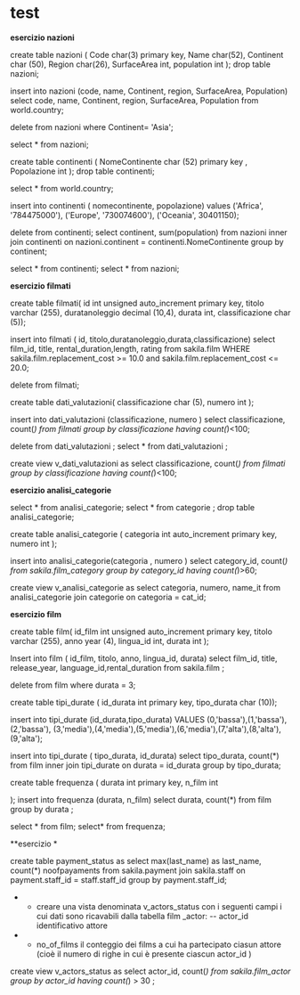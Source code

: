 # test

**esercizio nazioni**

create table nazioni (
Code char(3) primary key,
Name char(52),
Continent char (50),
Region char(26),
SurfaceArea int,
population int
);
drop table nazioni;

insert into nazioni (code, name, Continent, region, SurfaceArea, Population)
select code, name, Continent, region, SurfaceArea, Population from world.country;

delete from nazioni where Continent= 'Asia';

select * from nazioni;

create table continenti (
NomeContinente char (52)  primary key ,
Popolazione int
);
drop table continenti;

select * from world.country;

insert into continenti (  nomecontinente, popolazione)
values ('Africa', '784475000'), ('Europe', '730074600'), ('Oceania', 30401150);

delete from continenti;
select continent, sum(population)
from  nazioni inner join continenti on nazioni.continent = continenti.NomeContinente
group by continent;

select * from continenti;
select * from nazioni;

**esercizio filmati** 

create table filmati(
id int unsigned auto_increment primary key,
titolo varchar (255),
duratanoleggio decimal (10,4),
durata int,
classificazione char (5));

insert into filmati ( id, titolo,duratanoleggio,durata,classificazione)
select film_id, title, rental_duration,length, rating
from sakila.film
WHERE sakila.film.replacement_cost >= 10.0 and sakila.film.replacement_cost <= 20.0;

delete from filmati;

create table dati_valutazioni(
classificazione char (5),
numero int
);

insert into dati_valutazioni (classificazione, numero )
select  classificazione, count(*)
from filmati
group by classificazione
having count(*)<100;

delete from dati_valutazioni ;
select * from dati_valutazioni ;

create view v_dati_valutazioni as
select  classificazione, count(*)
from filmati
group by classificazione
having count(*)<100;

**esercizio analisi_categorie** 

select * from analisi_categorie;
select * from categorie ;
drop table analisi_categorie;

create table analisi_categorie (
categoria int auto_increment primary key,
numero int
);

insert into analisi_categorie(categoria , numero )
select  category_id, count(*)
from sakila.film_category
group by  category_id
having count(*)>60;

create view v_analisi_categorie as
select categoria, numero, name_it
from analisi_categorie join categorie on categoria = cat_id;

**esercizio film** 

create  table  film(
id_film int unsigned auto_increment primary key,
titolo  varchar (255),
anno year (4),
lingua_id int,
durata int
);

Insert into film ( id_film, titolo, anno, lingua_id, durata)
select film_id, title, release_year, language_id,rental_duration from sakila.film ;

delete from film where durata = 3;

create table tipi_durate (
id_durata int primary key,
tipo_durata char (10));

insert into tipi_durate (id_durata,tipo_durata) VALUES (0,'bassa'),(1,'bassa'),(2,'bassa'), (3,'media'),(4,'media'),(5,'media'),(6,'media'),(7,'alta'),(8,'alta'),(9,'alta');

insert into tipi_durate ( tipo_durata, id_durata)
select tipo_durata, count(*)
from film inner join tipi_durate on durata = id_durata group by tipo_durata;

create  table frequenza (
durata int primary key,
n_film int

);
insert into frequenza (durata, n_film)
select durata, count(*)
from film
group by durata ;

select * from film;
select* from frequenza;

**esercizio * 

create table payment_status as
select max(last_name) as last_name, count(*) noofpayaments from sakila.payment
join sakila.staff on payment.staff_id = staff.staff_id
group by payment.staff_id;

- - creare una vista denominata v_actors_status con i seguenti campi i cui dati sono ricavabili dalla tabella film _actor:
-- actor_id identificativo attore
- - no_of_films il conteggio dei films a cui ha partecipato ciasun attore (cioè il numero di righe in cui è presente ciascun actor_id )

create view v_actors_status  as
select actor_id, count(*) from sakila.film_actor
group by actor_id
having count(*) > 30 ;
